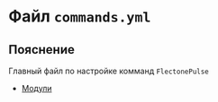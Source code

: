 # Файл `commands.yml`

## Пояснение
Главный файл по настройке комманд `FlectonePulse`
- [Модули](/ru/commands/module/)